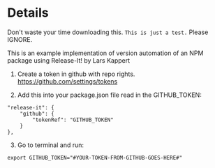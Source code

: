 # Details

Don't waste your time downloading this.
`This is just a test.`  Please IGNORE.

This is an example implementation of version automation of an NPM package using Release-It! by Lars Kappert


1) Create a token in github with repo rights. https://github.com/settings/tokens

2) Add this into your package.json file read in the GITHUB_TOKEN:

```
"release-it": {
    "github": {
        "tokenRef": "GITHUB_TOKEN"
    }
},
```

3) Go to terminal and run:
```
export GITHUB_TOKEN="#YOUR-TOKEN-FROM-GITHUB-GOES-HERE#"
```

